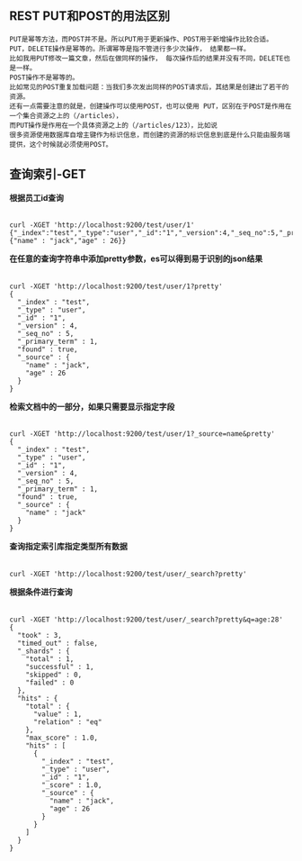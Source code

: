 REST PUT和POST的用法区别
---

    PUT是幂等方法，而POST并不是。所以PUT用于更新操作、POST用于新增操作比较合适。
    PUT，DELETE操作是幂等的。所谓幂等是指不管进行多少次操作， 结果都一样。
    比如我用PUT修改一篇文章，然后在做同样的操作， 每次操作后的结果并没有不同，DELETE也是一样。
    POST操作不是幂等的。
    比如常见的POST重复加载问题：当我们多次发出同样的POST请求后，其结果是创建出了若干的资源。
    还有一点需要注意的就是，创建操作可以使用POST，也可以使用 PUT，区别在于POST是作用在一个集合资源之上的（/articles），
    而PUT操作是作用在一个具体资源之上的（/articles/123），比如说
    很多资源使用数据库自增主键作为标识信息，而创建的资源的标识信息到底是什么只能由服务端提供，这个时候就必须使用POST。
    
 查询索引-GET
---
  
**根据员工id查询**
######

    curl -XGET 'http://localhost:9200/test/user/1'
    {"_index":"test","_type":"user","_id":"1","_version":4,"_seq_no":5,"_primary_term":1,"found":true,"_source":{"name" : "jack","age" : 26}}


**在任意的查询字符串中添加pretty参数，es可以得到易于识别的json结果**
######

    curl -XGET 'http://localhost:9200/test/user/1?pretty'
    {
      "_index" : "test",
      "_type" : "user",
      "_id" : "1",
      "_version" : 4,
      "_seq_no" : 5,
      "_primary_term" : 1,
      "found" : true,
      "_source" : {
        "name" : "jack",
        "age" : 26
      }
    }

**检索文档中的一部分，如果只需要显示指定字段**
######

    curl -XGET 'http://localhost:9200/test/user/1?_source=name&pretty'
    {
      "_index" : "test",
      "_type" : "user",
      "_id" : "1",
      "_version" : 4,
      "_seq_no" : 5,
      "_primary_term" : 1,
      "found" : true,
      "_source" : {
        "name" : "jack"
      }
    }
 
**查询指定索引库指定类型所有数据**
###### 
    curl -XGET 'http://localhost:9200/test/user/_search?pretty'

**根据条件进行查询**
###### 
    curl -XGET 'http://localhost:9200/test/user/_search?pretty&q=age:28'
    {
      "took" : 3,
      "timed_out" : false,
      "_shards" : {
        "total" : 1,
        "successful" : 1,
        "skipped" : 0,
        "failed" : 0
      },
      "hits" : {
        "total" : {
          "value" : 1,
          "relation" : "eq"
        },
        "max_score" : 1.0,
        "hits" : [
          {
            "_index" : "test",
            "_type" : "user",
            "_id" : "1",
            "_score" : 1.0,
            "_source" : {
              "name" : "jack",
              "age" : 26
            }
          }
        ]
      }
    }
